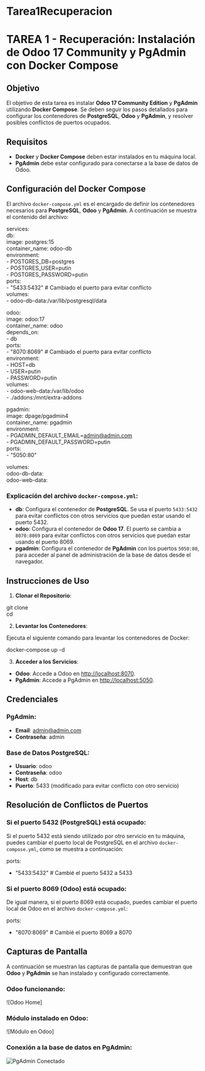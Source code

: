 # Tarea1Recuperacion  

# TAREA 1 - Recuperación: Instalación de Odoo 17 Community y PgAdmin con Docker Compose  


## Objetivo  

El objetivo de esta tarea es instalar **Odoo 17 Community Edition** y **PgAdmin** utilizando **Docker Compose**. Se deben seguir los pasos detallados   para configurar los contenedores de **PostgreSQL**, **Odoo** y **PgAdmin**, y resolver posibles conflictos de puertos ocupados.  


## Requisitos  

- **Docker** y **Docker Compose** deben estar instalados en tu máquina local.  
- **PgAdmin** debe estar configurado para conectarse a la base de datos de Odoo.  


## Configuración del Docker Compose  

El archivo `docker-compose.yml` es el encargado de definir los contenedores necesarios para **PostgreSQL**, **Odoo** y **PgAdmin**. A continuación se   muestra el contenido del archivo:  



services:  
  db:  
    image: postgres:15  
    container_name: odoo-db  
    environment:  
      - POSTGRES_DB=postgres  
      - POSTGRES_USER=putin  
      - POSTGRES_PASSWORD=putin  
    ports:  
      - "5433:5432"  # Cambiado el puerto para evitar conflicto  
    volumes:  
      - odoo-db-data:/var/lib/postgresql/data  

  odoo:  
    image: odoo:17  
    container_name: odoo  
    depends_on:  
      - db  
    ports:  
      - "8070:8069"  # Cambiado el puerto para evitar conflicto  
    environment:  
      - HOST=db  
      - USER=putin  
      - PASSWORD=putin  
    volumes:  
      - odoo-web-data:/var/lib/odoo  
      - ./addons:/mnt/extra-addons  

  pgadmin:  
    image: dpage/pgadmin4  
    container_name: pgadmin  
    environment:  
      - PGADMIN_DEFAULT_EMAIL=admin@admin.com  
      - PGADMIN_DEFAULT_PASSWORD=putin  
    ports:  
      - "5050:80"  

volumes:  
  odoo-db-data:  
  odoo-web-data:  


### Explicación del archivo `docker-compose.yml`:  

- **db**: Configura el contenedor de **PostgreSQL**. Se usa el puerto `5433:5432` para evitar conflictos con otros servicios que puedan estar usando el   puerto 5432.    
- **odoo**: Configura el contenedor de **Odoo 17**. El puerto se cambia a `8070:8069` para evitar conflictos con otros servicios que puedan estar usando el puerto 8069.  
- **pgadmin**: Configura el contenedor de **PgAdmin** con los puertos `5050:80`, para acceder al panel de administración de la base de datos desde el navegador.  


## Instrucciones de Uso  

1. **Clonar el Repositorio**:  

git clone <url-del-repositorio>  
cd <nombre-del-repositorio>  
  

2. **Levantar los Contenedores**:  

Ejecuta el siguiente comando para levantar los contenedores de Docker:  
  

docker-compose up -d  


3. **Acceder a los Servicios**:  

- **Odoo**: Accede a Odoo en [http://localhost:8070](http://localhost:8070).  
- **PgAdmin**: Accede a PgAdmin en [http://localhost:5050](http://localhost:5050).  


## Credenciales  

### PgAdmin:  

- **Email**: admin@admin.com  
- **Contraseña**: admin  

### Base de Datos PostgreSQL:  

- **Usuario**: odoo  
- **Contraseña**: odoo  
- **Host**: db  
- **Puerto**:  5433 (modificado para evitar conflicto con otro servicio)  



## Resolución de Conflictos de Puertos  

### Si el puerto **5432** (PostgreSQL) está ocupado:  

Si el puerto 5432 está siendo utilizado por otro servicio en tu máquina, puedes cambiar el puerto local de PostgreSQL en el archivo `docker-  compose.yml`, como se muestra a continuación:  


ports:  
  - "5433:5432"  # Cambié el puerto 5432 a 5433  


### Si el puerto **8069** (Odoo) está ocupado:  

De igual manera, si el puerto 8069 está ocupado, puedes cambiar el puerto local de Odoo en el archivo `docker-compose.yml`:  


ports:  
  - "8070:8069"  # Cambié el puerto 8069 a 8070  




## Capturas de Pantalla  

A continuación se muestran las capturas de pantalla que demuestran que **Odoo** y **PgAdmin** se han instalado y configurado correctamente.  

### Odoo funcionando:

![Odoo Home]

### Módulo instalado en Odoo:

![Módulo en Odoo]

### Conexión a la base de datos en PgAdmin:

![PgAdmin Conectado]()





